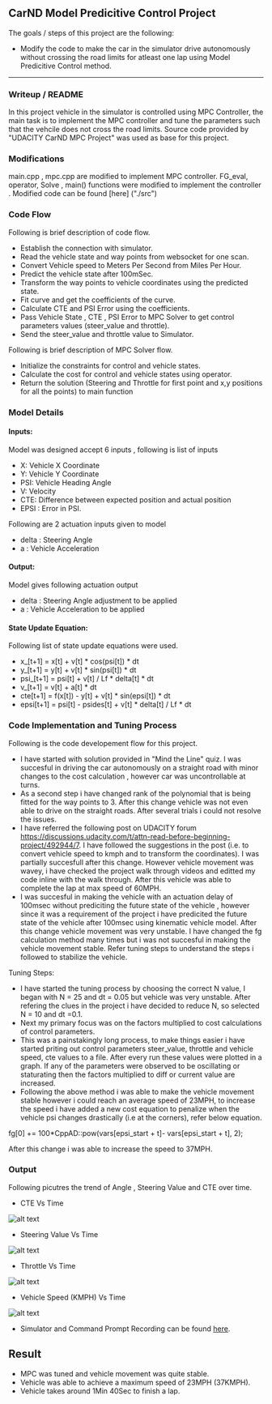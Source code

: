 ## **CarND Model Predicitive Control Project**

The goals / steps of this project are the following:
* Modify the code to make the car in the simulator drive autonomously without crossing the road limits for atleast one lap using Model Predicitive Control method.


[//]: # (Image References)

[image1]: ./Output/CTE_Vs_Time.png
[image2]: ./Output/Stering_Angle_Vs_Time.png 
[image3]: ./Output/Throttle_Vs_Time.png
[image4]: ./Output/Velocity_Vs_Time.png

---
### Writeup / README
In this project vehicle in the simulator is controlled using MPC Controller, the main task is to implement the MPC controller and tune the parameters such that the vehcile does not cross the road limits. Source code provided by "UDACITY CarND MPC Project" was used as base for this project. 

### Modifications
main.cpp , mpc.cpp are modified to implement MPC controller. FG_eval, operator, Solve , main() functions were modified to implement the controller . Modified code can be found [here] ("./src")

### Code Flow
Following is brief description of code flow.
- Establish the connection with simulator.
- Read the vehicle state and way points from websocket for one scan.
- Convert Vehicle speed to Meters Per Second from Miles Per Hour.
- Predict the vehicle state after 100mSec.
- Transform the way points to vehicle coordinates using the predicted state.
- Fit curve and get the coefficients of the curve. 
- Calculate CTE and PSI Error using the coefficients.
- Pass Vehicle State , CTE , PSI Error to MPC Solver to get control parameters values (steer_value and throttle). 
- Send the steer_value and throttle value to Simulator.

Following is brief description of MPC Solver flow.
 - Initialize the constraints for control and vehicle states.
 - Calculate the cost for control and vehicle states using operator. 
 - Return the solution (Steering and Throttle for first point and x,y positions for all the points) to main function 
 
 ### Model Details
 #### Inputs: 
 Model was designed accept 6 inputs ,  following is list of inputs
 - X: Vehicle X Coordinate
 - Y: Vehicle Y Coordinate
 - PSI: Vehicle Heading Angle 
 - V: Velocity
 - CTE: Difference between expected position and actual position
 - EPSI : Error in PSI.
 
 Following are 2 actuation inputs given to model
 - delta : Steering Angle
 - a : Vehicle Acceleration
 
#### Output: 
Model gives following actuation output
- delta : Steering Angle adjustment to be applied
- a : Vehicle Acceleration to be applied
 
#### State Update Equation: 
Following list of state update equations were used.
- x_[t+1] = x[t] + v[t] * cos(psi[t]) * dt 
- y_[t+1] = y[t] + v[t] * sin(psi[t]) * dt 
- psi_[t+1] = psi[t] + v[t] / Lf * delta[t] * dt 
- v_[t+1] = v[t] + a[t] * dt 
- cte[t+1] = f(x[t]) - y[t] + v[t] * sin(epsi[t]) * dt 
- epsi[t+1] = psi[t] - psides[t] + v[t] * delta[t] / Lf * dt

### Code Implementation and Tuning Process
Following is the code developement flow for this project. 

- I have started with solution provided in "Mind the Line" quiz. I was succesful in driving the car autonomously on a straight road with minor changes to the cost calculation , however car was uncontrollable at turns. 
- As a second step i have changed rank of the polynomial that is being fitted for the way points to 3. After this change vehicle was not even able to drive on the straight roads. After several trials i could not resolve the issues. 
- I have referred the following post on UDACITY forum https://discussions.udacity.com/t/attn-read-before-beginning-project/492944/7. I have followed the suggestions in the post (i.e. to convert vehicle speed to kmph and to transform the coordinates). I was partially succesfull after this change. However vehicle movement was wavey, i have checked the project walk through videos and editted my code inline with the walk through. After this vehicle was able to complete the lap at max speed of 60MPH.
- I was succesful in making the vehicle with an actuation delay of 100msec without prediciting the future state of the vehicle , however since it was a requirement of the project i have predicited the future state of the vehicle after 100msec using kinematic vehicle model. After this change vehicle movement was very unstable. I have changed the fg calculation method many times but i was not succesful in making the vehicle movement stable. Refer tuning steps to understand the steps i followed to stabilize the vehicle.

Tuning Steps:
- I have started the tuning process by choosing the correct N value, I began with N = 25 and dt = 0.05 but vehicle was very unstable. After refering the clues in the project i have decided to reduce N, so selected N = 10 and dt =0.1.
- Next my primary focus was on the factors multiplied to cost calculations of control parameters. 
- This was a painstakingly long process, to make things easier i have started priting out control parameters steer_value, throttle and vehicle speed, cte values to a file. After every run these values were plotted in a graph. If any of the parameters were observed to be oscillating or staturating then the factors multiplied to diff or current value are increased. 
- Following the above method i was able to make the vehicle movement stable however i could reach an average speed of 23MPH, to increase the speed i have added a new cost equation to penalize when the vehicle psi changes drastically (i.e at the corners), refer below equation.

fg[0] += 100*CppAD::pow(vars[epsi_start + t]- vars[epsi_start + t], 2);

After this change i was able to increase the speed to 37MPH. 

### Output
Following picutres the trend of Angle , Steering Value and CTE over time. 

- CTE Vs Time 

![alt text][image1]

- Steering Value Vs Time

![alt text][image2]

- Throttle Vs Time 

![alt text][image3]


- Vehicle Speed (KMPH) Vs Time 

![alt text][image4]


- Simulator and Command Prompt Recording can be found [here]("./Output/Term2_P5_Output.mp4").


## Result 
- MPC was tuned and vehicle movement was quite stable.
- Vehicle was able to achieve a maximum speed of 23MPH (37KMPH).
- Vehicle takes around 1Min 40Sec to finish a lap.
